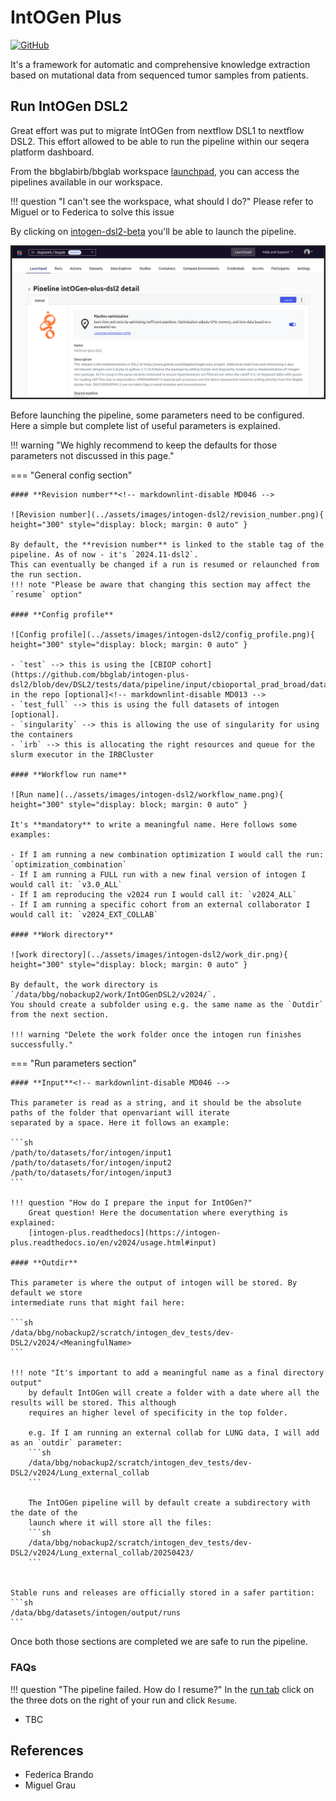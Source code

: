 # IntOGen Plus

<!-- 
TODO: Brief introduction on what is intogen - its website and its purpose, use webs and repo as reference.
-->
[![GitHub](https://img.shields.io/badge/github-%23121011.svg?style=for-the-badge&logo=github&logoColor=white)](https://github.com/bbglab/intogen-plus-dsl2/)<!-- markdownlint-disable MD013 -->

It's a framework for automatic and comprehensive knowledge extraction based on mutational data from
sequenced tumor samples from patients.

## Run IntOGen DSL2

Great effort was put to migrate IntOGen from nextflow DSL1 to nextflow DSL2. This effort allowed to be able to run the
pipeline within our seqera platform dashboard.

From the bbglabirb/bbglab workspace [launchpad](https://cloud.seqera.io/orgs/bbglabirb/workspaces/bbglab/launchpad),
you can access the pipelines available in our workspace.

!!! question "I can't see the workspace, what should I do?"
    Please refer to Miguel or to Federica to solve this issue

By clicking on [intogen-dsl2-beta](https://cloud.seqera.io/orgs/bbglabirb/workspaces/bbglab/launchpad/217132460501467)
you'll be able to launch the pipeline.

![alt text](../assets/images/intogen-dsl2/intogen_seqera.png)

Before launching the pipeline, some parameters need to be configured. Here a simple but complete list of
useful parameters is explained.

!!! warning "We highly recommend to keep the defaults for those parameters not discussed in this page."

=== "General config section"

    #### **Revision number**<!-- markdownlint-disable MD046 -->
    
    ![Revision number](../assets/images/intogen-dsl2/revision_number.png){ height="300" style="display: block; margin: 0 auto" }

    By default, the **revision number** is linked to the stable tag of the pipeline. As of now - it's `2024.11-dsl2`. 
    This can eventually be changed if a run is resumed or relaunched from the run section. 
    !!! note "Please be aware that changing this section may affect the `resume` option"

    #### **Config profile**

    ![Config profile](../assets/images/intogen-dsl2/config_profile.png){ height="300" style="display: block; margin: 0 auto" }

    - `test` --> this is using the [CBIOP cohort](https://github.com/bbglab/intogen-plus-dsl2/blob/dev/DSL2/tests/data/pipeline/input/cbioportal_prad_broad/data_mutations_extended.txt) in the repo [optional]<!-- markdownlint-disable MD013 -->
    - `test_full` --> this is using the full datasets of intogen [optional].
    - `singularity` --> this is allowing the use of singularity for using the containers
    - `irb` --> this is allocating the right resources and queue for the slurm executor in the IRBCluster

    #### **Workflow run name**

    ![Run name](../assets/images/intogen-dsl2/workflow_name.png){ height="300" style="display: block; margin: 0 auto" }

    It's **mandatory** to write a meaningful name. Here follows some examples:

    - If I am running a new combination optimization I would call the run: `optimization_combination`
    - If I am running a FULL run with a new final version of intogen I would call it: `v3.0_ALL`
    - If I am reproducing the v2024 run I would call it: `v2024_ALL`
    - If I am running a specific cohort from an external collaborator I would call it: `v2024_EXT_COLLAB`

    #### **Work directory**

    ![work directory](../assets/images/intogen-dsl2/work_dir.png){ height="300" style="display: block; margin: 0 auto" }
    
    By default, the work directory is `/data/bbg/nobackup2/work/IntOGenDSL2/v2024/`. 
    You should create a subfolder using e.g. the same name as the `Outdir` from the next section.
    
    !!! warning "Delete the work folder once the intogen run finishes successfully."
    

=== "Run parameters section"

    #### **Input**<!-- markdownlint-disable MD046 -->

    This parameter is read as a string, and it should be the absolute paths of the folder that openvariant will iterate
    separated by a space. Here it follows an example:

    ```sh
    /path/to/datasets/for/intogen/input1 /path/to/datasets/for/intogen/input2 /path/to/datasets/for/intogen/input3
    ```

    !!! question "How do I prepare the input for IntOGen?"
        Great question! Here the documentation where everything is explained: 
        [intogen-plus.readthedocs](https://intogen-plus.readthedocs.io/en/v2024/usage.html#input)

    #### **Outdir**

    This parameter is where the output of intogen will be stored. By default we store
    intermediate runs that might fail here:

    ```sh
    /data/bbg/nobackup2/scratch/intogen_dev_tests/dev-DSL2/v2024/<MeaningfulName>
    ```

    !!! note "It's important to add a meaningful name as a final directory output"
        by default IntOGen will create a folder with a date where all the results will be stored. This although
        requires an higher level of specificity in the top folder.

        e.g. If I am running an external collab for LUNG data, I will add as an `outdir` parameter:
        ```sh
        /data/bbg/nobackup2/scratch/intogen_dev_tests/dev-DSL2/v2024/Lung_external_collab
        ```
        
        The IntOGen pipeline will by default create a subdirectory with the date of the
        launch where it will store all the files:
        ```sh
        /data/bbg/nobackup2/scratch/intogen_dev_tests/dev-DSL2/v2024/Lung_external_collab/20250423/
        ```


    Stable runs and releases are officially stored in a safer partition: 
    ```sh
    /data/bbg/datasets/intogen/output/runs
    ```

Once both those sections are completed we are safe to run the pipeline.

### FAQs

!!! question "The pipeline failed. How do I resume?"
    In the [run tab](https://cloud.seqera.io/orgs/bbglabirb/workspaces/bbglab/watch) click on the three
    dots on the right of your run and click `Resume`.

- TBC

## References

- Federica Brando
- Miguel Grau
